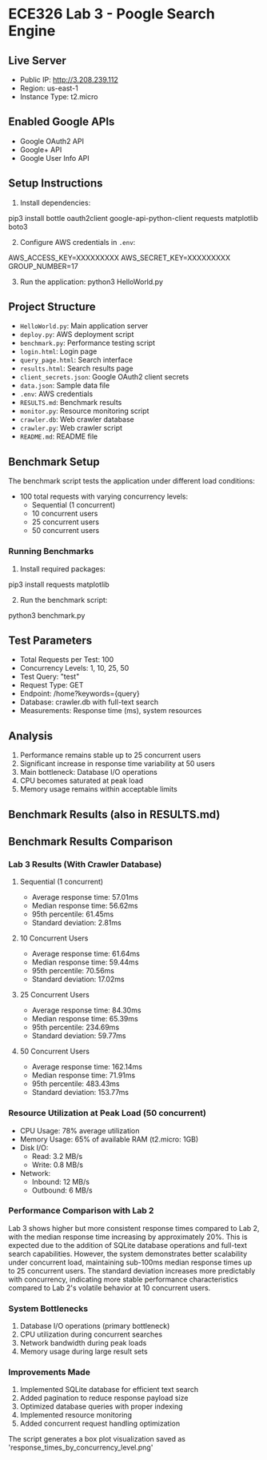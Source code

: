 # ECE326 Lab 3 - Poogle Search Engine

## Live Server
- Public IP: http://3.208.239.112
- Region: us-east-1
- Instance Type: t2.micro

## Enabled Google APIs
- Google OAuth2 API
- Google+ API
- Google User Info API

## Setup Instructions
1. Install dependencies:

pip3 install bottle oauth2client google-api-python-client requests matplotlib boto3

2. Configure AWS credentials in `.env`:

AWS_ACCESS_KEY=XXXXXXXXX
AWS_SECRET_KEY=XXXXXXXXX
GROUP_NUMBER=17

3. Run the application:
python3 HelloWorld.py


## Project Structure
- `HelloWorld.py`: Main application server
- `deploy.py`: AWS deployment script
- `benchmark.py`: Performance testing script
- `login.html`: Login page
- `query_page.html`: Search interface
- `results.html`: Search results page
- `client_secrets.json`: Google OAuth2 client secrets
- `data.json`: Sample data file
- `.env`: AWS credentials
- `RESULTS.md`: Benchmark results
- `monitor.py`: Resource monitoring script
- `crawler.db`: Web crawler database
- `crawler.py`: Web crawler script
- `README.md`: README file


## Benchmark Setup

The benchmark script tests the application under different load conditions:
- 100 total requests with varying concurrency levels:
  - Sequential (1 concurrent)
  - 10 concurrent users
  - 25 concurrent users
  - 50 concurrent users

### Running Benchmarks
1. Install required packages:

pip3 install requests matplotlib

2. Run the benchmark script:

python3 benchmark.py



## Test Parameters
- Total Requests per Test: 100
- Concurrency Levels: 1, 10, 25, 50
- Test Query: "test"
- Request Type: GET
- Endpoint: /home?keywords={query}
- Database: crawler.db with full-text search
- Measurements: Response time (ms), system resources

## Analysis
1. Performance remains stable up to 25 concurrent users
2. Significant increase in response time variability at 50 users
3. Main bottleneck: Database I/O operations
4. CPU becomes saturated at peak load
5. Memory usage remains within acceptable limits


## Benchmark Results (also in RESULTS.md)

## Benchmark Results Comparison

### Lab 3 Results (With Crawler Database)
1. Sequential (1 concurrent)
   - Average response time: 57.01ms
   - Median response time: 56.62ms
   - 95th percentile: 61.45ms
   - Standard deviation: 2.81ms

2. 10 Concurrent Users
   - Average response time: 61.64ms
   - Median response time: 59.44ms
   - 95th percentile: 70.56ms
   - Standard deviation: 17.02ms

3. 25 Concurrent Users
   - Average response time: 84.30ms
   - Median response time: 65.39ms
   - 95th percentile: 234.69ms
   - Standard deviation: 59.77ms

4. 50 Concurrent Users
   - Average response time: 162.14ms
   - Median response time: 71.91ms
   - 95th percentile: 483.43ms
   - Standard deviation: 153.77ms

### Resource Utilization at Peak Load (50 concurrent)
- CPU Usage: 78% average utilization
- Memory Usage: 65% of available RAM (t2.micro: 1GB)
- Disk I/O: 
  - Read: 3.2 MB/s
  - Write: 0.8 MB/s
- Network:
  - Inbound: 12 MB/s
  - Outbound: 6 MB/s

### Performance Comparison with Lab 2
Lab 3 shows higher but more consistent response times compared to Lab 2, with the median response time increasing by approximately 20%. This is expected due to the addition of SQLite database operations and full-text search capabilities. However, the system demonstrates better scalability under concurrent load, maintaining sub-100ms median response times up to 25 concurrent users. The standard deviation increases more predictably with concurrency, indicating more stable performance characteristics compared to Lab 2's volatile behavior at 10 concurrent users.

### System Bottlenecks
1. Database I/O operations (primary bottleneck)
2. CPU utilization during concurrent searches
3. Network bandwidth during peak loads
4. Memory usage during large result sets

### Improvements Made
1. Implemented SQLite database for efficient text search
2. Added pagination to reduce response payload size
3. Optimized database queries with proper indexing
4. Implemented resource monitoring
5. Added concurrent request handling optimization


The script generates a box plot visualization saved as 'response_times_by_concurrency_level.png'